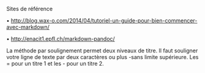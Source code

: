 Sites de référence

• http://blog.wax-o.com/2014/04/tutoriel-un-guide-pour-bien-commencer-avec-markdown/

• http://enacit1.epfl.ch/markdown-pandoc/

La méthode par soulignement permet deux niveaux de titre. Il faut souligner votre ligne de texte par deux caractères ou plus -sans limite supérieure. Les = pour un titre 1 et les - pour un titre 2.
